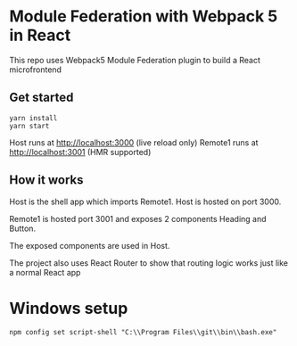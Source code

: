 # Module Federation with Webpack 5 in React

This repo uses Webpack5 Module Federation plugin to build a React microfrontend

## Get started

```shell
yarn install
yarn start
```

Host runs at <http://localhost:3000> (live reload only)
Remote1 runs at <http://localhost:3001> (HMR supported)

## How it works

Host is the shell app which imports Remote1. Host is hosted on port 3000.

Remote1 is hosted port 3001 and exposes 2 components Heading and Button.

The exposed components are used in Host.

The project also uses React Router to show that routing logic works just like a normal React app

# Windows setup

```
npm config set script-shell "C:\\Program Files\\git\\bin\\bash.exe"
```
